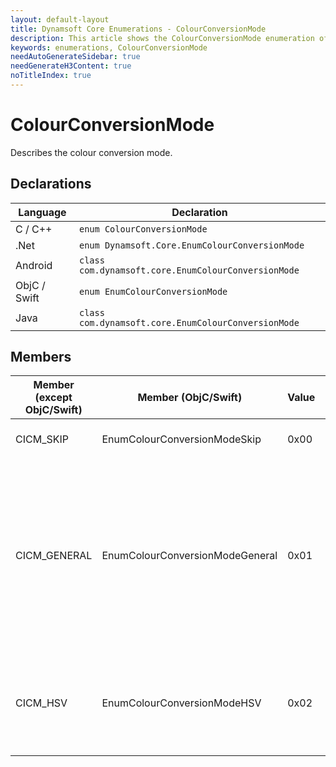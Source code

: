 ```yaml
---
layout: default-layout
title: Dynamsoft Core Enumerations - ColourConversionMode
description: This article shows the ColourConversionMode enumeration of Dynamsoft Core.
keywords: enumerations, ColourConversionMode
needAutoGenerateSidebar: true
needGenerateH3Content: true
noTitleIndex: true
---
```





# ColourConversionMode
Describes the colour conversion mode.


## Declarations
   
| Language | Declaration |
| -------- | ----------- |
| C / C++ | `enum ColourConversionMode` |
| .Net | `enum Dynamsoft.Core.EnumColourConversionMode` |
| Android | `class com.dynamsoft.core.EnumColourConversionMode` |
| ObjC / Swift | `enum EnumColourConversionMode` |
| Java | `class com.dynamsoft.core.EnumColourConversionMode` |


## Members
   
| Member (except ObjC/Swift) | Member (ObjC/Swift) | Value | Description | Valid Argument(s) |
| -------------------------- | ------------------- | ----- | ----------- | ----------------- |
| CICM_SKIP | EnumColourConversionModeSkip | 0x00 | Skip the colour conversion. | `N/A` |
| CICM_GENERAL | EnumColourConversionModeGeneral | 0x01 | Converts a colour image to a grayscale image using the general algorithm. | [`BlueChannelWeight`]({{ site.parameters-reference }}label-recognition-parameter/colour-conversion-modes.html#bluechannelweight)<br>[`GreenChannelWeight`]({{ site.parameters-reference }}label-recognition-parameter/colour-conversion-modes.html#greenchannelweight)<br>[`RedChannelWeight`]({{ site.parameters-reference }}label-recognition-parameter/colour-conversion-modes.html#redchannelweight) |
| CICM_HSV | EnumColourConversionModeHSV | 0x02 | Converts a colour image to a grayscale image using one of the HSV channels. | [`ReferChannel`]({{ site.parameters-reference }}label-recognition-parameter/colour-conversion-modes.html#referchannel) |

